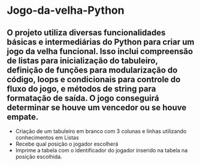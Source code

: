 
# Jogo-da-velha-Python

## O projeto utiliza diversas funcionalidades básicas e intermediárias do Python para criar um jogo da velha funcional. Isso inclui compreensão de listas para inicialização do tabuleiro, definição de funções para modularização do código, loops e condicionais para controle do fluxo do jogo, e métodos de string para formatação de saída. O jogo conseguirá determinar se houve um vencedor ou se houve empate.

* Criação de um tabuleiro em branco com 3 colunas e linhas utilizando conhecimentos em Listas
* Recebe qual posição o jogador escolherá
* Imprime a tabela com o identificador do jogador inserido na tabela na posição escolhida.

